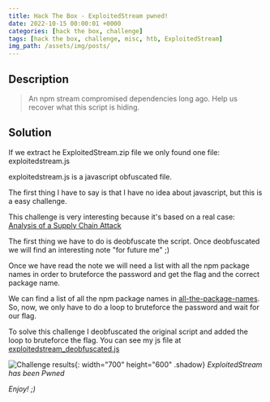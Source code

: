 ```yaml
---
title: Hack The Box - ExploitedStream pwned!
date: 2022-10-15 00:00:01 +0000
categories: [hack the box, challenge]
tags: [hack the box, challenge, misc, htb, ExploitedStream]
img_path: /assets/img/posts/
---
```


## Description

> An npm stream compromised dependencies long ago. Help us recover what this script is hiding.

## Solution

If we extract he ExploitedStream.zip file we only found one file: exploitedstream.js

exploitedstream.js is a javascript obfuscated file.

The first thing I have to say is that I have no idea about javascript, but this is a easy challenge.

This challenge is very interesting because it's based on a real case: [Analysis of a Supply Chain Attack](https://medium.com/@hkparker/analysis-of-a-supply-chain-attack-2bd8fa8286ac)

The first thing we have to do is deobfuscate the script. Once deobfuscated we will find an interesting note "for future me" ;)

Once we have read the note we will need a list with all the npm package names in order to bruteforce the password and get the flag and the correct package name.

We can find a list of all the npm package names in [all-the-package-names](https://github.com/nice-registry/all-the-package-names/blob/master/names.json).
So, now, we only have to do a loop to bruteforce the password and wait for our flag.

To solve this challenge I deobfuscated the original script and added the loop to bruteforce the flag. You can see my js file at [exploitedstream_deobfuscated.js](https://github.com/rubenhortas/hackthebox/blob/main/exploitedStream/exploitedstream_deobfuscated.js)

![Challenge results](owned-exploitedstream.png){: width="700" height="600" .shadow}
*ExploitedStream has been Pwned*

*Enjoy! ;)*
